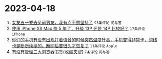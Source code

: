 # 2023-04-18

1. [女友五一要去见前男友，我有点不想坚持了](https://www.v2ex.com/t/933324) `93条评论` `问与答`
1. [使用 iPhone XS Max 快 5 年了，升级 13P 还是 14P 比较好？](https://www.v2ex.com/t/933339) `17条评论` `iPhone`
1. [你们的手机有没有出现打着语音的时候突然温度升高，手机变得非常卡，网络也是断断续续的，断网后要很久才恢复？](https://www.v2ex.com/t/933330) `11条评论` `Apple`
1. [有没有管理三大浏览器书签(收藏夹)的](https://www.v2ex.com/t/933332) `7条评论` `问与答`
